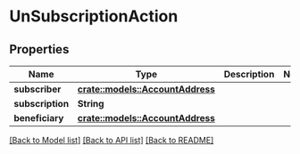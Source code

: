 # UnSubscriptionAction

## Properties

Name | Type | Description | Notes
------------ | ------------- | ------------- | -------------
**subscriber** | [**crate::models::AccountAddress**](AccountAddress.md) |  | 
**subscription** | **String** |  | 
**beneficiary** | [**crate::models::AccountAddress**](AccountAddress.md) |  | 

[[Back to Model list]](../README.md#documentation-for-models) [[Back to API list]](../README.md#documentation-for-api-endpoints) [[Back to README]](../README.md)


